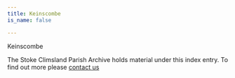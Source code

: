 ```yaml
---
title: Keinscombe
is_name: false

---
```


Keinscombe


The Stoke Climsland Parish Archive holds material under this index entry. To find out more please [contact us](/contact/)
